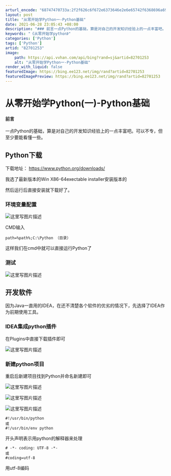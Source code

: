 ```yaml
---
arturl_encode: "68747470733a:2f2f626c6f672e6373646e2e6e65742f6368696a69616e6469:2f61727469636c652f64657461696c732f3832373031323533"
layout: post
title: "从零开始学Python一-Python基础"
date: 2021-06-28 23:05:43 +08:00
description: "### 前言一点Python的基础，算是对自己的开发知识经验上的一点丰富吧。可以不专，但至少要能看懂"
keywords: "《从零开始学python》"
categories: ['Python']
tags: ['Python']
artid: "82701253"
image:
    path: https://api.vvhan.com/api/bing?rand=sj&artid=82701253
    alt: "从零开始学Python一-Python基础"
render_with_liquid: false
featuredImage: https://bing.ee123.net/img/rand?artid=82701253
featuredImagePreview: https://bing.ee123.net/img/rand?artid=82701253
---
```


# 从零开始学Python(一)-Python基础

#### 前言

一点Python的基础，算是对自己的开发知识经验上的一点丰富吧。可以不专，但至少要能看懂一些。

## Python下载

下载地址：
<https://www.python.org/downloads/>
  
我选了最新版本的Win X86-64exectable installer安装版本的
  
然后运行后直接安装就下载好了。

### 环境变量配置

![这里写图片描述](https://i-blog.csdnimg.cn/blog_migrate/daea2fc3f7f204ebecae50789ce9b704.png)
  
CMD输入

```
path=%path%;C:\Python （目录）

```

这样我们在cmd中就可以直接运行Python了

### 测试

![这里写图片描述](https://i-blog.csdnimg.cn/blog_migrate/e6cbdfa338fbdf27217083db9950f014.png)

## 开发软件

因为Java一直用的IDEA，在还不清楚各个软件的优劣的情况下，先选择了IDEA作为前期使用工具。

### IDEA集成python插件

在Plugins中直接下载插件即可
  
![这里写图片描述](https://i-blog.csdnimg.cn/blog_migrate/9225b398b096c4e61460aa0ad8a86549.png)

### 新建python项目

重启后新建项目找到Python并命名新建即可
  
![这里写图片描述](https://i-blog.csdnimg.cn/blog_migrate/9b33e61da20e71710c687b783b0cece6.png)

![这里写图片描述](https://i-blog.csdnimg.cn/blog_migrate/3dc40e03e0a256c658cf8aec5ce97d86.png)

![这里写图片描述](https://i-blog.csdnimg.cn/blog_migrate/888f0539bc876ede4ab3c71aba2c290e.png)

```
#!/usr/bin/python
或
#!/usr/bin/env python

```

开头声明表示用python的解释器来处理

```
# -*- coding: UTF-8 -*- 
或
#coding=utf-8

```

用utf-8编码